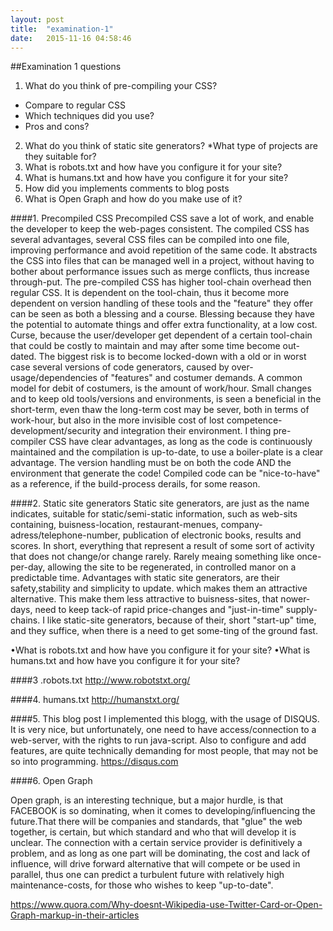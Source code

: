 ```yaml
---
layout: post
title:  "examination-1"
date:   2015-11-16 04:58:46
---
```


##Examination 1 questions

1. What do you think of pre-compiling your CSS?
* Compare to regular CSS
* Which techniques did you use?
* Pros and cons?
2. What do you think of static site generators?
*What type of projects are they suitable for?
3. What is robots.txt and how have you configure it for your site?
4. What is humans.txt and how have you configure it for your site?
5. How did you implements comments to blog posts
6. What is Open Graph and how do you make use of it?

####1. Precompiled CSS
Precompiled CSS save a lot of work, and enable the developer to keep the web-pages consistent.
The compiled CSS has several advantages, several CSS files can be compiled into one file, improving performance and 
avoid repetition of the same code. It abstracts the CSS into files that can be managed well in a project, 
without having to bother about performance issues such as merge conflicts, thus increase through-put. The pre-compiled 
CSS has higher tool-chain overhead then regular CSS.
It is dependent on the tool-chain, thus it become more dependent on version handling of these tools and the "feature"
 they offer can be seen as both a blessing and a course. Blessing because they have the potential to automate things 
 and offer extra functionality, at a low cost. Curse, because the user/developer get dependent of a certain tool-chain 
 that could be costly to maintain and may after some time become out-dated. The biggest risk is to become locked-down 
 with a old or in worst case several versions of code generators, caused by over-usage/dependencies of "features" and 
 costumer demands. A common model for debit of costumers, is the amount of work/hour. Small changes and to keep old 
 tools/versions and environments, is seen a beneficial in the short-term, even thaw the long-term cost may be sever, 
 both in terms of work-hour, but also in the more invisible cost of lost competence-development/security and integration 
 their environment. I thing pre-compiler CSS have clear advantages, as long as the code is continuously maintained 
 and the compilation is up-to-date, to use a boiler-plate is a clear advantage.
 The version handling must be on both the code AND the environment that generate the code!
 Compiled code can be "nice-to-have" as a reference, if the build-process derails, for some reason.

####2. Static site generators
Static site generators, are just as the name indicates, suitable for static/semi-static information, such as web-sits 
containing, buisness-location, restaurant-menues, company-adress/telephone-number, publication of electronic books, results and scores.
In short, everything that represent a result of some sort of activity that does not change/or change rarely.
Rarely meaing something like once-per-day, allowing the site to be regenerated, in controlled manor on a predictable time.
Advantages with static site generators, are their safety,stability and simplicity to update. which makes them an 
attractive alternative. This make them less attractive to buisness-sites, that nower-days, need to keep tack-of rapid 
price-changes and "just-in-time" supply-chains. I like static-site generators, because of their, short "start-up" time, 
and they suffice, when there is a  need to get some-ting of the ground fast.

•What is robots.txt and how have you configure it for your site?
•What is humans.txt and how have you configure it for your site?

####3 .robots.txt 
<http://www.robotstxt.org/>

####4. humans.txt
<http://humanstxt.org/>

####5. This blog post
I implemented this blogg, with the usage of DISQUS. It is very nice, but unfortunately, one need to have 
access/connection to a web-server, with the rights to run java-script. Also to configure and add features, are quite 
technically demanding for most people, that may not be so into programming.
<https://disqus.com>

####6. Open Graph

 Open graph, is an interesting technique, but a major hurdle, is that FACEBOOK is so dominating, when it comes to 
 developing/influencing the future.That there will be companies and standards, that "glue" the web together, is certain,
 but which standard and who that will develop it is unclear. The connection with a certain service provider is definitively 
 a problem, and as long as one part will be dominating, the cost and lack of influence, will drive forward alternative 
 that will compete or be used in parallel, thus one can predict a turbulent future with relatively high maintenance-costs,
 for those who wishes to keep "up-to-date".
 
<https://www.quora.com/Why-doesnt-Wikipedia-use-Twitter-Card-or-Open-Graph-markup-in-their-articles>
